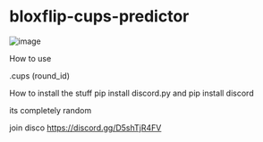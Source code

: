 # bloxflip-cups-predictor

![image](https://user-images.githubusercontent.com/113326126/189571995-66e46be5-7f37-40ca-9ced-b5336952c514.png)

How to use

.cups (round_id)

How to install the stuff
pip install discord.py and
pip install discord

its completely random

join disco https://discord.gg/D5shTjR4FV

